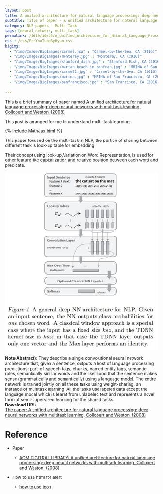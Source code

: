 ```yaml
---
layout: post
title: A unified architecture for natural language processing: deep neural networks with multitask learning
subtitle: Title of paper - A unified architecture for natural language processing: deep neural networks with multitask learning
category: NLP papers - Multi-Task
tags: [neural_network, multi_task]
permalink: /2019/10/05/A_Unified_Archtecture_for_Natural_Language_Processing:_Deep_Neural_Networks_With_Multitask_Learning/
css : /css/ForYouTubeByHyun.css
bigimg: 
  - "/img/Image/BigImages/carmel.jpg" : "Carmel-by-the-Sea, CA (2016)"
  - "/img/Image/BigImages/monterey.jpg" : "Monterey, CA (2016)"
  - "/img/Image/BigImages/stanford_dish.jpg" : "Stanford Dish, CA (2016)"
  - "/img/Image/BigImages/marian_beach_in_sanfran.jpg" : "MRINA of San Francisco, CA (2016)"
  - "/img/Image/BigImages/carmel2.jpg" : "Carmel-by-the-Sea, CA (2016)"
  - "/img/Image/BigImages/marina.jpg" : "MRINA of San Francisco, CA (2016)"
  - "/img/Image/BigImages/sanfrancisco.jpg" : "San Francisco, CA (2016)"
  
---
```


This is a brief summary of paper named [A unified architecture for natural language processing: deep neural networks with multitask learning, Collobert	and Weston. (2008)](https://dl.acm.org/citation.cfm?id=1390177)

This post is arranged for me to understand multi-task learning.


{% include MathJax.html %}

This paper focused on the multi-task in NLP, the portion of sharing between different task is look-up table for embedding. 

Their concept using look-up,Variation on Word Representation, is used for other feature like capitalization and relative position between each word and predicate.


![Collobert	and Weston. (2008)](/img/Image/NaturalLanguageProcessing/NLPLabs/Paper_Investigation/Multi_Task/2019-10-05-A_Unified_Archtecture_for_Natural_Language_Processing:_Deep_Neural_Networks_With_Multitask_Learning/Multi-Task1.JPG)


<div class="alert alert-info" role="alert"><i class="fa fa-info-circle"></i> <b>Note(Abstract): </b>
They describe a single convolutional neural network architecture that, given a sentence, outputs a host of language processing predictions: part-of-speech tags, chunks, named entity tags, semantic roles, semantically similar words and the likelihood that the sentence makes sense (grammatically and semantically) using a language model. The entire network is trained jointly on all these tasks using weight-sharing, an instance of multitask learning. All the tasks use labeled data except the language model which is learnt from unlabeled text and represents a novel form of semi-supervised learning for the shared tasks.
</div>
    
<div class="alert alert-success" role="alert"><i class="fa fa-paperclip fa-lg"></i> <b>Download URL: </b><br>
  <a href="https://dl.acm.org/citation.cfm?id=1390177">The paper: A unified architecture for natural language processing: deep neural networks with multitask learning, Collobert	and Weston. (2008)</a>
</div>

# Reference 

- Paper 
  - [ACM DIGITRAL LIBRARY: A unified architecture for natural language processing: deep neural networks with multitask learning, Collobert	and Weston. (2008)](https://dl.acm.org/citation.cfm?id=1390177)
  
 
- How to use html for alert
  - [how to use icon](http://idratherbewriting.com/documentation-theme-jekyll/mydoc_icons.html)
